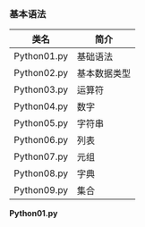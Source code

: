 ### 基本语法

| 类名 | 简介 |
| -------- | -------- |
| Python01.py   | 基础语法 |
| Python02.py   | 基本数据类型 |
| Python03.py   | 运算符 |
| Python04.py   | 数字 |
| Python05.py   | 字符串 |
| Python06.py   | 列表 |
| Python07.py   | 元组 |
| Python08.py   | 字典 |
| Python09.py   | 集合 |

**Python01.py**


